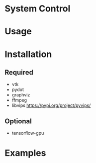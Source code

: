 # System Control

# Usage

# Installation

## Required

- vtk
- pydot
- graphviz
- ffmpeg
- libvips
    https://pypi.org/project/pyvips/

## Optional

- tensorflow-gpu

# Examples

